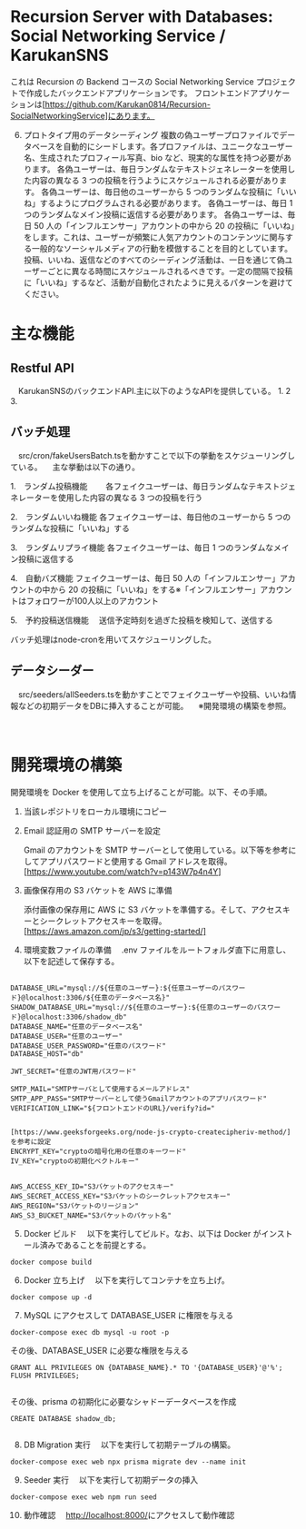 # Recursion Server with Databases: Social Networking Service / KarukanSNS

これは Recursion の Backend コースの Social Networking Service プロジェクトで作成したバックエンドアプリケーションです。
フロントエンドアプリケーションは[https://github.com/Karukan0814/Recursion-SocialNetworkingService]にあります。



6. プロトタイプ用のデータシーディング
複数の偽ユーザープロファイルでデータベースを自動的にシードします。各プロファイルは、ユニークなユーザー名、生成されたプロフィール写真、bio など、現実的な属性を持つ必要があります。
各偽ユーザーは、毎日ランダムなテキストジェネレーターを使用した内容の異なる 3 つの投稿を行うようにスケジュールされる必要があります。
各偽ユーザーは、毎日他のユーザーから 5 つのランダムな投稿に「いいね」するようにプログラムされる必要があります。
各偽ユーザーは、毎日 1 つのランダムなメイン投稿に返信する必要があります。
各偽ユーザーは、毎日 50 人の「インフルエンサー」アカウントの中から 20 の投稿に「いいね」をします。これは、ユーザーが頻繁に人気アカウントのコンテンツに関与する一般的なソーシャルメディアの行動を模倣することを目的としています。
投稿、いいね、返信などのすべてのシーディング活動は、一日を通じて偽ユーザーごとに異なる時間にスケジュールされるべきです。一定の間隔で投稿に「いいね」するなど、活動が自動化されたように見えるパターンを避けてください。

# 主な機能

## Restful API
　KarukanSNSのバックエンドAPI.主に以下のようなAPIを提供している。
  1.
  2
  3.

## バッチ処理
　src/cron/fakeUsersBatch.tsを動かすことで以下の挙動をスケジューリングしている。
 　主な挙動は以下の通り。
  
   1.　ランダム投稿機能
   　　各フェイクユーザーは、毎日ランダムなテキストジェネレーターを使用した内容の異なる 3 つの投稿を行う
   
   2.　ランダムいいね機能
       各フェイクユーザーは、毎日他のユーザーから 5 つのランダムな投稿に「いいね」する
   
   3.　ランダムリプライ機能
       各フェイクユーザーは、毎日 1 つのランダムなメイン投稿に返信する
   
   4.　自動バズ機能
       フェイクユーザーは、毎日 50 人の「インフルエンサー」アカウントの中から 20 の投稿に「いいね」をする※「インフルエンサー」アカウントはフォロワーが100人以上のアカウント

   5.　予約投稿送信機能　
       送信予定時刻を過ぎた投稿を検知して、送信する

  バッチ処理はnode-cronを用いてスケジューリングした。

  
  

## データシーダー
　src/seeders/allSeeders.tsを動かすことでフェイクユーザーや投稿、いいね情報などの初期データをDBに挿入することが可能。
 　※開発環境の構築を参照。

 　
  


# 開発環境の構築

開発環境を Docker を使用して立ち上げることが可能。以下、その手順。

1. 当該レポジトリをローカル環境にコピー

2. Email 認証用の SMTP サーバーを設定

   Gmail のアカウントを SMTP サーバーとして使用している。以下等を参考にしてアプリパスワードと使用する Gmail アドレスを取得。
   [https://www.youtube.com/watch?v=p143W7p4n4Y]

3. 画像保存用の S3 バケットを AWS に準備

   添付画像の保存用に AWS に S3 バケットを準備する。そして、アクセスキーとシークレットアクセスキーを取得。
   [https://aws.amazon.com/jp/s3/getting-started/]

4. 環境変数ファイルの準備
   　.env ファイルをルートフォルダ直下に用意し、以下を記述して保存する。

```

DATABASE_URL="mysql://${任意のユーザー}:${任意ユーザーのパスワード}@localhost:3306/${任意のデータベース名}"
SHADOW_DATABASE_URL="mysql://${任意のユーザー}:${任意のユーザーのパスワード}@localhost:3306/shadow_db"
DATABASE_NAME="任意のデータベース名"
DATABASE_USER="任意のユーザー"
DATABASE_USER_PASSWORD="任意のパスワード"
DATABASE_HOST="db"

JWT_SECRET="任意のJWT用パスワード"

SMTP_MAIL="SMTPサーバとして使用するメールアドレス"
SMTP_APP_PASS="SMTPサーバーとして使うGmailアカウントのアプリパスワード"
VERIFICATION_LINK="${フロントエンドのURL}/verify?id="


[https://www.geeksforgeeks.org/node-js-crypto-createcipheriv-method/]を参考に設定
ENCRYPT_KEY="cryptoの暗号化用の任意のキーワード"
IV_KEY="cryptoの初期化ベクトルキー"


AWS_ACCESS_KEY_ID="S3バケットのアクセスキー"
AWS_SECRET_ACCESS_KEY="S3バケットのシークレットアクセスキー"
AWS_REGION="S3バケットのリージョン"
AWS_S3_BUCKET_NAME="S3バケットのバケット名"

```

5. Docker ビルド
   　以下を実行してビルド。なお、以下は Docker がインストール済みであることを前提とする。

```
docker compose build
```

6. Docker 立ち上げ
   　以下を実行してコンテナを立ち上げ。

```
docker compose up -d
```

7. MySQL にアクセスして DATABASE_USER に権限を与える

```
docker-compose exec db mysql -u root -p

```

その後、DATABASE_USER に必要な権限を与える

```
GRANT ALL PRIVILEGES ON {DATABASE_NAME}.* TO '{DATABASE_USER}'@'%';
FLUSH PRIVILEGES;


```

その後、prisma の初期化に必要なシャドーデータベースを作成

```
CREATE DATABASE shadow_db;


```

8. DB Migration 実行
   　以下を実行して初期テーブルの構築。

```
docker-compose exec web npx prisma migrate dev --name init

```

9. Seeder 実行
   　以下を実行して初期データの挿入

```
docker-compose exec web npm run seed

```

10. 動作確認
    　[http://localhost:8000/](http://localhost:8000/)にアクセスして動作確認
